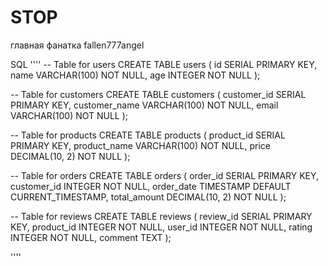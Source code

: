 # STOP
главная фанатка fallen777angel



SQL ''''
-- Table for users
CREATE TABLE users (
    id SERIAL PRIMARY KEY,
    name VARCHAR(100) NOT NULL,
    age INTEGER NOT NULL 
);

-- Table for customers
CREATE TABLE customers (
    customer_id SERIAL PRIMARY KEY,
    customer_name VARCHAR(100) NOT NULL,
    email VARCHAR(100) NOT NULL 
);

-- Table for products
CREATE TABLE products (
    product_id SERIAL PRIMARY KEY,
    product_name VARCHAR(100) NOT NULL,
    price DECIMAL(10, 2) NOT NULL 
);

-- Table for orders
CREATE TABLE orders (
    order_id SERIAL PRIMARY KEY,
    customer_id INTEGER NOT NULL,
    order_date TIMESTAMP DEFAULT CURRENT_TIMESTAMP,
    total_amount DECIMAL(10, 2) NOT NULL 
);

-- Table for reviews
CREATE TABLE reviews (
    review_id SERIAL PRIMARY KEY,
    product_id INTEGER NOT NULL,
    user_id INTEGER NOT NULL, 
    rating INTEGER NOT NULL, 
    comment TEXT
);

''''
